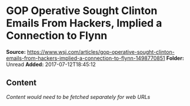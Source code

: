 # GOP Operative Sought Clinton Emails From Hackers, Implied a Connection to Flynn

**Source:** https://www.wsj.com/articles/gop-operative-sought-clinton-emails-from-hackers-implied-a-connection-to-flynn-1498770851
**Folder:** Unread
**Added:** 2017-07-12T18:45:12




## Content
*Content would need to be fetched separately for web URLs*
